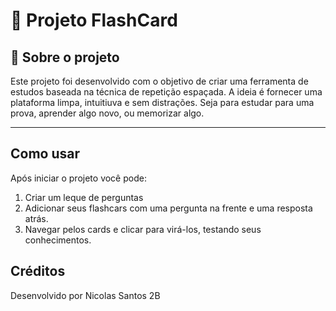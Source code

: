 # 🧠 Projeto FlashCard

## 🎯 Sobre o projeto
Este projeto foi desenvolvido com o objetivo de criar uma ferramenta de estudos baseada na técnica de repetição espaçada.
A ideia é fornecer uma plataforma limpa, intuitiuva e sem distrações.
Seja para estudar para uma prova, aprender algo novo, ou memorizar algo.

_ _ _

## Como usar
Após iniciar o projeto você pode:
1. Criar um leque de perguntas
2. Adicionar seus flashcars com uma pergunta na frente e uma resposta atrás.
3. Navegar pelos cards e clicar para virá-los, testando seus conhecimentos.

## Créditos
Desenvolvido por Nicolas Santos 2B